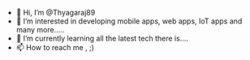 - 👋 Hi, I’m @Thyagaraj89
- 👀 I’m interested in developing mobile apps, web apps, IoT apps and many more.....
- 🌱 I’m currently learning all the latest tech there is....
- 📫 How to reach me , ;)

<!---
Thyagaraj89/Thyagaraj89 is a ✨ special ✨ repository because its `README.md` (this file) appears on your GitHub profile.
You can click the Preview link to take a look at your changes.
--->
